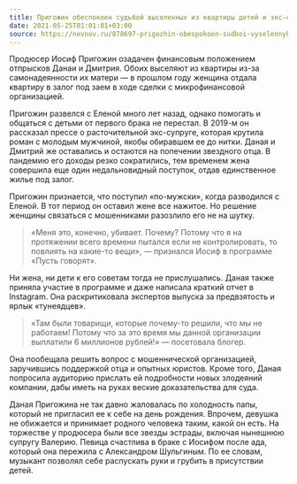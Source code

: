 ```yaml
---
title: Пригожин обеспокоен судьбой выселенных из квартиры детей и экс-супруги
date: 2021-05-25T01:01:01+03:00
source: https://nevnov.ru/878697-prigozhin-obespokoen-sudboi-vyselennykh-iz-kvartiry-detei-i-eks-suprugi
---
```


Продюсер Иосиф Пригожин озадачен финансовым положением отпрысков Данаи и Дмитрия. Обоих выселяют из квартиры из-за самонадеянности их матери — в прошлом году женщина отдала квартиру в залог под заем в ходе сделки с микрофинансовой организацией.

Пригожин развелся с Еленой много лет назад, однако помогать и общаться с детьми от первого брака не перестал. В 2019-м он рассказал прессе о расточительной экс-супруге, которая крутила роман с молодым мужчиной, якобы обиравшем ее до нитки. Даная и Дмитрий же оставались и остаются на попечении звездного отца. В пандемию его доходы резко сократились, тем временем жена совершила еще один недальновидный поступок, отдав единственное жилье под залог.

Пригожин признается, что поступил «по-мужски», когда разводился с Еленой. В тот период он оставил жене все нажитое. Но решение женщины связаться с мошенниками разозлило его не на шутку. 

> «Меня это, конечно, убивает. Почему? Потому что я на протяжении всего времени пытался если не контролировать, то повлиять на какие-то вещи», — признался Иосиф в программе «Пусть говорят».

Ни жена, ни дети к его советам тогда не прислушались. Даная также приняла участие в программе и даже написала краткий отчет в Instagram. Она раскритиковала экспертов выпуска за предвзятость и ярлык «тунеядцев». 

> «Там были товарищи, которые почему-то решили, что мы не работаем! Потому что за это время мы данной организации выплатили 6 миллионов рублей!» — посетовала блогер.

Она пообещала решить вопрос с мошеннической организацией, заручившись поддержкой отца и опытных юристов. Кроме того, Даная попросила аудиторию прислать ей подробности новых злодеяний компании, дабы иметь на руках веские доказательства для суда.

Даная Пригожина не так давно жаловалась по холодность папы, который не пригласил ее к себе на день рождения. Впрочем, девушка не обижается и принимает родного человека таким, какой он есть. На торжестве у продюсера были все звезды эстрады, включая нынешнюю супругу Валерию. Певица счастлива в браке с Иосифом после ада, который она пережила с Александром Шульгиным. По ее словам, музыкант позволял себе распускать руки и грубить в присутствии детей.